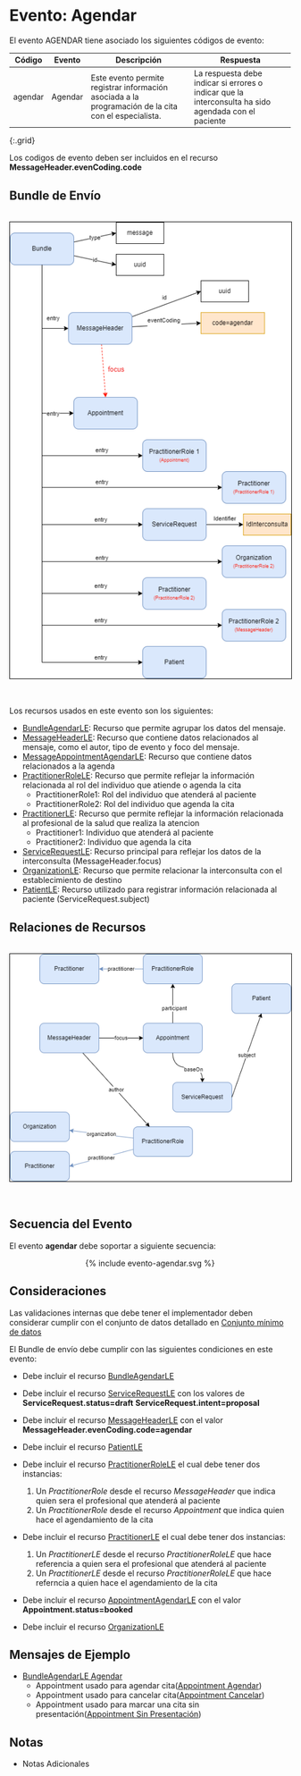 # Evento: Agendar

El evento AGENDAR tiene asociado los siguientes códigos de evento: 


| Código | Evento| Descripción | Respuesta |
|--------|-------|-------------|-----------|
| agendar | Agendar | Este evento permite registrar información asociada a la programación de la cita con el especialista.| La respuesta debe indicar si errores o indicar que la interconsulta ha sido agendada con el paciente |
{:.grid}

Los codigos de evento deben ser incluidos en el recurso **MessageHeader.evenCoding.code**



## Bundle de Envío
<br>
<div align="center" >
  <img  style="border: 1px solid; color: black;" src="agendar-evento.png"> 
  <p></p>
</div>
<br>


Los recursos usados en este evento son los siguientes:

* [BundleAgendarLE](StructureDefinition-BundleAgendarLE.html): Recurso que permite agrupar los datos del mensaje.
* [MessageHeaderLE](StructureDefinition-MessageHeaderLE.html): Recurso que contiene datos relacionados al mensaje, como el autor, tipo de evento y foco del mensaje.
* [MessageAppointmentAgendarLE](StructureDefinition-AppointmentAgendarLE.html): Recurso que contiene datos relacionados a la agenda
* [PractitionerRoleLE](StructureDefinition-PractitionerRoleLE.html): Recurso que permite reflejar la información relacionada al rol del individuo que atiende o agenda la cita
  * PractitionerRole1: Rol del individuo que atenderá al paciente
  * PractitionerRole2: Rol del individuo que agenda la cita
* [PractitionerLE](StructureDefinition-PractitionerLE.html): Recurso que permite reflejar la información relacionada al profesional de la salud que realiza la atencion
  * Practitioner1: Individuo que atenderá al paciente
  * Practitioner2: Individuo que agenda la cita
* [ServiceRequestLE](StructureDefinition-ServiceRequestLE.html): Recurso principal para reflejar los datos de la interconsulta (MessageHeader.focus)
* [OrganizationLE](StructureDefinition-OrganizationLE.html): Recurso que permite relacionar la interconsulta con el establecimiento de destino
* [PatientLE](StructureDefinition-PatientLE.html): Recurso utilizado para registrar información relacionada al paciente (ServiceRequest.subject)

## Relaciones de Recursos

<br>
<div align="center" >
  <img  style="border: 1px solid; color: black;" src="agendar-recursos.png"> 
  <p></p>
</div>
<br>

## Secuencia del Evento

El evento **agendar** debe soportar a siguiente secuencia:

<div align="center" >
{% include evento-agendar.svg %}
</div>

## Consideraciones

Las validaciones internas que debe tener el implementador deben considerar cumplir con el conjunto de datos detallado en [Conjunto mínimo de datos](https://docs.google.com/spreadsheets/d/1FfW2gQvTMJbNpr2mH2DFpsftkMEPr5CW2ed9MkryuH4/edit#gid=493163919&range=A4)

El Bundle de envío debe cumplir con las siguientes condiciones en este evento:

* Debe incluir el recurso [BundleAgendarLE](StructureDefinition-BundleAgendarLE.html)
* Debe incluir el recurso [ServiceRequestLE](StructureDefinition-ServiceRequestLE.html) con los valores de **ServiceRequest.status=draft** **ServiceRequest.intent=proposal** 
* Debe incluir el recurso [MessageHeaderLE](StructureDefinition-MessageHeaderLE.html) con el valor **MessageHeader.evenCoding.code=agendar** 
* Debe incluir el recurso [PatientLE](StructureDefinition-PatientLE.html)
* Debe incluir el recurso [PractitionerRoleLE](StructureDefinition-PractitionerRoleLE.html) el cual debe tener dos instancias:
  1.  Un *PractitionerRole* desde el recurso *MessageHeader* que indica quien sera el profesional que atenderá al paciente
  2.  Un *PractitionerRole* desde el recurso *Appointment* que indica quien hace el agendamiento de la cita
* Debe incluir el recurso [PractitionerLE](StructureDefinition-PractitionerLE.html) el cual debe tener dos instancias:
  1. Un *PractitionerLE* desde el recurso *PractitionerRoleLE* que hace referencia a quien sera el profesional que atenderá al paciente
  2. Un *PractitionerLE* desde el recurso *PractitionerRoleLE* que hace referncia a quien hace el agendamiento de la cita

* Debe incluir el recurso [AppointmentAgendarLE](StructureDefinition-AppointmentAgendarLE.html) con el valor **Appointment.status=booked**
* Debe incluir el recurso [OrganizationLE](StructureDefinition-OrganizationLE.html)


## Mensajes de Ejemplo

* [BundleAgendarLE Agendar](Bundle-EjemploBundleAgendar.html)
  * Appointment usado para agendar cita([Appointment Agendar](Appointment-EjemploAppointmentAgendar.html))
  * Appointment usado para cancelar cita([Appointment Cancelar](Appointment-EjemploAppointmentAgendarCancelar.html))
  * Appointment usado para marcar una cita sin presentación([Appointment Sin Presentación](Appointment-EjemploAppointmentAgendarSinPresentacion.html))

## Notas

* Notas Adicionales


